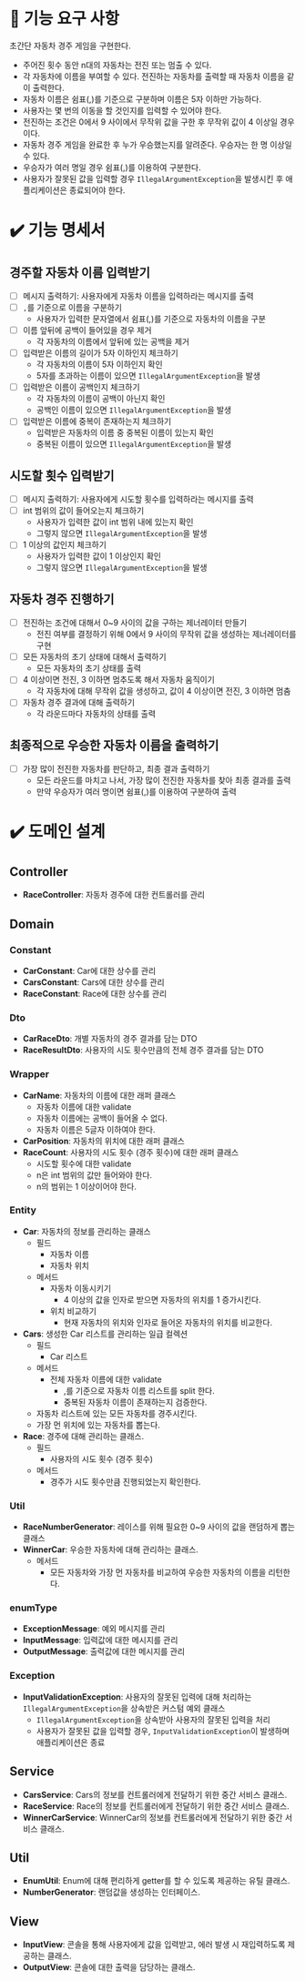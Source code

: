 # 🚀 기능 요구 사항
초간단 자동차 경주 게임을 구현한다.

- 주어진 횟수 동안 n대의 자동차는 전진 또는 멈출 수 있다.
- 각 자동차에 이름을 부여할 수 있다. 전진하는 자동차를 출력할 때 자동차 이름을 같이 출력한다.
- 자동차 이름은 쉼표(,)를 기준으로 구분하며 이름은 5자 이하만 가능하다.
- 사용자는 몇 번의 이동을 할 것인지를 입력할 수 있어야 한다.
- 전진하는 조건은 0에서 9 사이에서 무작위 값을 구한 후 무작위 값이 4 이상일 경우이다.
- 자동차 경주 게임을 완료한 후 누가 우승했는지를 알려준다. 우승자는 한 명 이상일 수 있다.
- 우승자가 여러 명일 경우 쉼표(,)를 이용하여 구분한다.
- 사용자가 잘못된 값을 입력할 경우 `IllegalArgumentException`을 발생시킨 후 애플리케이션은 종료되어야 한다.

# ✔️ 기능 명세서
## 경주할 자동차 이름 입력받기
- [ ] 메시지 출력하기: 사용자에게 자동차 이름을 입력하라는 메시지를 출력
- [ ] `,`를 기준으로 이름을 구분하기
    - 사용자가 입력한 문자열에서 쉼표(,)를 기준으로 자동차의 이름을 구분
- [ ] 이름 앞뒤에 공백이 들어있을 경우 제거
    - 각 자동차의 이름에서 앞뒤에 있는 공백을 제거
- [ ] 입력받은 이름의 길이가 5자 이하인지 체크하기
    - 각 자동차의 이름이 5자 이하인지 확인
    - 5자를 초과하는 이름이 있으면 `IllegalArgumentException`을 발생
- [ ] 입력받은 이름이 공백인지 체크하기
    - 각 자동차의 이름이 공백이 아닌지 확인
    - 공백인 이름이 있으면 `IllegalArgumentException`을 발생
- [ ] 입력받은 이름에 중복이 존재하는지 체크하기
    - 입력받은 자동차의 이름 중 중복된 이름이 있는지 확인
    - 중복된 이름이 있으면 `IllegalArgumentException`을 발생

## 시도할 횟수 입력받기
- [ ] 메시지 출력하기: 사용자에게 시도할 횟수를 입력하라는 메시지를 출력
- [ ] int 범위의 값이 들어오는지 체크하기
    - 사용자가 입력한 값이 int 범위 내에 있는지 확인
    - 그렇지 않으면 `IllegalArgumentException`을 발생
- [ ] 1 이상의 값인지 체크하기
    - 사용자가 입력한 값이 1 이상인지 확인
    - 그렇지 않으면 `IllegalArgumentException`을 발생

## 자동차 경주 진행하기
- [ ] 전진하는 조건에 대해서 0~9 사이의 값을 구하는 제너레이터 만들기
    - 전진 여부를 결정하기 위해 0에서 9 사이의 무작위 값을 생성하는 제너레이터를 구현
- [ ] 모든 자동차의 초기 상태에 대해서 출력하기
    - 모든 자동차의 초기 상태를 출력
- [ ] 4 이상이면 전진, 3 이하면 멈추도록 해서 자동차 움직이기
    - 각 자동차에 대해 무작위 값을 생성하고, 값이 4 이상이면 전진, 3 이하면 멈춤
- [ ] 자동차 경주 결과에 대해 출력하기
    - 각 라운드마다 자동차의 상태를 출력

## 최종적으로 우승한 자동차 이름을 출력하기
- [ ] 가장 많이 전진한 자동차를 판단하고, 최종 결과 출력하기
    - 모든 라운드를 마치고 나서, 가장 많이 전진한 자동차를 찾아 최종 결과를 출력
    - 만약 우승자가 여러 명이면 쉼표(,)를 이용하여 구분하여 출력

# ✔️ 도메인 설계

## Controller
- **RaceController**: 자동차 경주에 대한 컨트롤러를 관리

## Domain
### Constant
- **CarConstant**: Car에 대한 상수를 관리
- **CarsConstant**: Cars에 대한 상수를 관리
- **RaceConstant**: Race에 대한 상수를 관리

### Dto
- **CarRaceDto**: 개별 자동차의 경주 결과를 담는 DTO
- **RaceResultDto**: 사용자의 시도 횟수만큼의 전체 경주 결과를 담는 DTO

### Wrapper
- **CarName**: 자동차의 이름에 대한 래퍼 클래스
    - 자동차 이름에 대한 validate
    - 자동차 이름에는 공백이 들어올 수 없다.
    - 자동차 이름은 5글자 이하여야 한다.
- **CarPosition**: 자동차의 위치에 대한 래퍼 클래스
- **RaceCount**: 사용자의 시도 횟수 (경주 횟수)에 대한 래퍼 클래스
    - 시도할 횟수에 대한 validate
    - n은 int 범위의 값만 들어와야 한다.
    - n의 범위는 1 이상이어야 한다.

### Entity
- **Car**: 자동차의 정보를 관리하는 클래스
    - 필드
        - 자동차 이름
        - 자동차 위치
    - 메서드
        - 자동차 이동시키기
            - 4 이상의 값을 인자로 받으면 자동차의 위치를 1 증가시킨다.
        - 위치 비교하기
            - 현재 자동차의 위치와 인자로 들어온 자동차의 위치를 비교한다.
- **Cars**: 생성한 Car 리스트를 관리하는 일급 컬렉션
    - 필드
        - Car 리스트
    - 메서드
        - 전체 자동차 이름에 대한 validate
            - ,를 기준으로 자동차 이름 리스트를 split 한다.
            - 중복된 자동차 이름이 존재하는지 검증한다.
    - 자동차 리스트에 있는 모든 자동차를 경주시킨다.
    - 가장 먼 위치에 있는 자동차를 뽑는다.
- **Race**: 경주에 대해 관리하는 클래스.
    - 필드
        - 사용자의 시도 횟수 (경주 횟수)
    - 메서드
        - 경주가 시도 횟수만큼 진행되었는지 확인한다.

### Util
- **RaceNumberGenerator**: 레이스를 위해 필요한 0~9 사이의 값을 랜덤하게 뽑는 클래스
- **WinnerCar**: 우승한 자동차에 대해 관리하는 클래스.
    - 메서드
        - 모든 자동차와 가장 먼 자동차를 비교하여 우승한 자동차의 이름을 리턴한다.

### enumType
- **ExceptionMessage**: 예외 메시지를 관리
- **InputMessage**: 입력값에 대한 메시지를 관리
- **OutputMessage**: 출력값에 대한 메시지를 관리

### Exception
- **InputValidationException**: 사용자의 잘못된 입력에 대해 처리하는 `IllegalArgumentException`을 상속받은 커스텀 예외 클래스
    - `IllegalArgumentException`을 상속받아 사용자의 잘못된 입력을 처리
    - 사용자가 잘못된 값을 입력할 경우, `InputValidationException`이 발생하며 애플리케이션은 종료

## Service
- **CarsService**: Cars의 정보를 컨트롤러에게 전달하기 위한 중간 서비스 클래스.
- **RaceService**: Race의 정보를 컨트롤러에게 전달하기 위한 중간 서비스 클래스.
- **WinnerCarService**: WinnerCar의 정보를 컨트롤러에게 전달하기 위한 중간 서비스 클래스.

## Util
- **EnumUtil**: Enum에 대해 편리하게 getter를 할 수 있도록 제공하는 유틸 클래스.
- **NumberGenerator**: 랜덤값을 생성하는 인터페이스.

## View
- **InputView**: 콘솔을 통해 사용자에게 값을 입력받고, 에러 발생 시 재입력하도록 제공하는 클래스.
- **OutputView**: 콘솔에 대한 출력을 담당하는 클래스.

